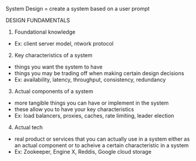 System Design = create a system based on a user prompt

DESIGN FUNDAMENTALS

1. Foundational knowledge
 - Ex: client server model, ntwork protocol

2. Key characteristics of a system
 - things you want the system to have
 - things you may be trading off when making certain design decisions
 - Ex: availability, latency, throughput, consistency, redundancy

3. Actual components of a system
 - more tangible things you can have or implement in the system
 - these allow you to have your key characteristics
 - Ex: load balancers, proxies, caches, rate limiting, leader election

4. Actual tech
 - real product or services that you can actually use in a system either as an actual component or to acheive a certain characteristic in a system
 - Ex: Zookeeper, Engine X, Reddis, Google cloud storage